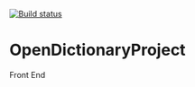 [![Build status](https://sudiptfs.visualstudio.com/Projects/_apis/build/status/OpenDictionaryProject-FrontEnd)](https://sudiptfs.visualstudio.com/Projects/_build/latest?definitionId=9)
# OpenDictionaryProject
Front End
